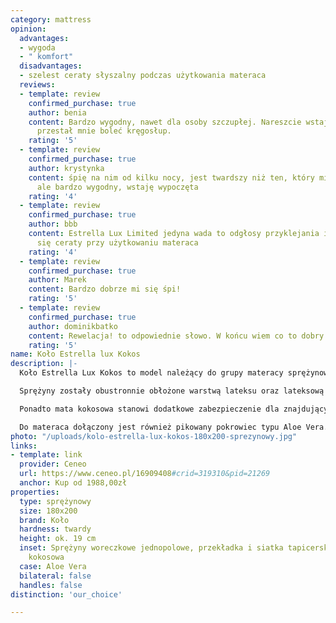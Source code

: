 ```yaml
---
category: mattress
opinion:
  advantages:
  - wygoda
  - " komfort"
  disadvantages:
  - szelest ceraty słyszalny podczas użytkowania materaca
  reviews:
  - template: review
    confirmed_purchase: true
    author: benia
    content: Bardzo wygodny, nawet dla osoby szczupłej. Nareszcie wstaję wyspana i
      przestał mnie boleć kręgosłup.
    rating: '5'
  - template: review
    confirmed_purchase: true
    author: krystynka
    content: śpię na nim od kilku nocy, jest twardszy niż ten, który miałam poprzednio,
      ale bardzo wygodny, wstaję wypoczęta
    rating: '4'
  - template: review
    confirmed_purchase: true
    author: bbb
    content: Estrella Lux Limited jedyna wada to odgłosy przyklejania i odklejania
      się ceraty przy użytkowaniu materaca
    rating: '4'
  - template: review
    confirmed_purchase: true
    author: Marek
    content: Bardzo dobrze mi się śpi!
    rating: '5'
  - template: review
    confirmed_purchase: true
    author: dominikbatko
    content: Rewelacja! to odpowiednie słowo. W końcu wiem co to dobry sen.
    rating: '5'
name: Koło Estrella lux Kokos
description: |-
  Koło Estrella Lux Kokos to model należący do grupy materacy sprężynowych. Do jego produkcji wykorzystano woreczkowe, jednopolowe sprężyny kieszeniowe wykonane z solidnego, dobrego gatunkowo drutu. Na jeden metr kwadratowy materaca przypada aż 270 niezależnie działających sprężyn. Dzięki temu produkt niemal idealnie dostosowuje się do kształtu sylwetki, rozkładając równomiernie nacisk ciała, a przede wszystkim zachowując naturalne ułożenie kręgosłupa.

  Sprężyny zostały obustronnie obłożone warstwą lateksu oraz lateksową płytą kokosową o łącznej grubości około 3,5 cm. Zastosowanie tego typu tworzywa hamuje rozwój bakterii i blokuje przedostawanie się drobnoustrojów w głąb materaca.

  Ponadto mata kokosowa stanowi dodatkowe zabezpieczenie dla znajdujących się w środku sprężyn. Za prawidłową cyrkulację powietrza odpowiadają natomiast liczne mikro kanały wentylacyjne. Wysoka higiena snu zapewnia zdrowy i komfortowy wypoczynek przez całą noc.

  Do materaca dołączony jest również pikowany pokrowiec typu Aloe Vera. Został wykonany z antyalergicznej owaty z dodatkiem ekstraktu z liści aloesowych. Dzięki swoim właściwościom stanowi idealne podłoże do wypoczynku dla osób ze skłonnościami do uczuleń oraz przesuszającej się skóry. Aloes zawarty w materiale wspomaga ukrwienie organizmu, a także działa nawilżająco i kojąco, nadając skórze blasku i elastyczności. Na pokrowcu wzdłuż boków został umieszczony zamek błyskawiczny, umożliwiający jego natychmiastowe zdejmowanie i zakładanie. Pokrycie można prać w temperaturze 60°C, co przedłuży jego wytrzymałość.
photo: "/uploads/kolo-estrella-lux-kokos-180x200-sprezynowy.jpg"
links:
- template: link
  provider: Ceneo
  url: https://www.ceneo.pl/16909408#crid=319310&pid=21269
  anchor: Kup od 1988,00zł
properties:
  type: sprężynowy
  size: 180x200
  brand: Koło
  hardness: twardy
  height: ok. 19 cm
  inset: Sprężyny woreczkowe jednopolowe, przekładka i siatka tapicerska, płyta lateksowa
    kokosowa
  case: Aloe Vera
  bilateral: false
  handles: false
distinction: 'our_choice'

---
```

